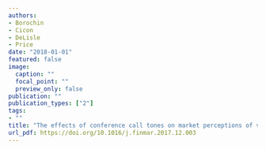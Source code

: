```yaml
---
authors:
- Borochin
- Cicon
- DeLisle
- Price
date: "2018-01-01"
featured: false
image:
  caption: ""
  focal_point: ""
  preview_only: false
publication: ""
publication_types: ["2"]
tags:
- ""
title: "The effects of conference call tones on market perceptions of value uncertainty"
url_pdf: https://doi.org/10.1016/j.finmar.2017.12.003
---
```

